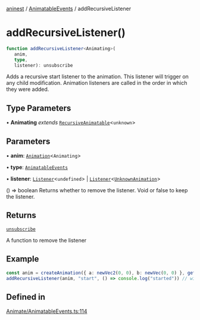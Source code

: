 [aninest](../../index.md) / [AnimatableEvents](../index.md) / addRecursiveListener

# addRecursiveListener()

```ts
function addRecursiveListener<Animating>(
   anim, 
   type, 
   listener): unsubscribe
```

Adds a recursive start listener to the animation. This listener will trigger on any child modification.
Animation listeners are called in the order in which they were added.

## Type Parameters

• **Animating** *extends* [`RecursiveAnimatable`](../../AnimatableTypes/type-aliases/RecursiveAnimatable.md)\<`unknown`\>

## Parameters

• **anim**: [`Animation`](../../AnimatableTypes/type-aliases/Animation.md)\<`Animating`\>

• **type**: [`AnimatableEvents`](../type-aliases/AnimatableEvents.md)

• **listener**: [`Listener`](../../Listeners/type-aliases/Listener.md)\<`undefined`\> \| [`Listener`](../../Listeners/type-aliases/Listener.md)\<[`UnknownAnimation`](../../AnimatableTypes/type-aliases/UnknownAnimation.md)\>

() => boolean Returns whether to remove the listener. Void or false to keep the listener.

## Returns

[`unsubscribe`](../../AnimatableTypes/type-aliases/unsubscribe.md)

A function to remove the listener

## Example

```ts
const anim = createAnimation({ a: newVec2(0, 0), b: newVec(0, 0) }, getLinearInterp(1))
addRecursiveListener(anim, "start", () => console.log("started")) // will trigger
```

## Defined in

[Animate/AnimatableEvents.ts:114](https://github.com/zphrs/aninest/blob/c0759892862ca3c4697d159317f2939666662924/core/src/Animate/AnimatableEvents.ts#L114)
